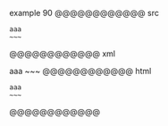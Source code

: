example 90
@@@@@@@@@@@@ src
```
aaa
~~~
```
@@@@@@@@@@@@ xml
<?xml version="1.0" encoding="UTF-8"?>
<!DOCTYPE document SYSTEM "CommonMark.dtd">
<document xmlns="http://commonmark.org/xml/1.0">
  <code_block>aaa
~~~
</code_block>
</document>
@@@@@@@@@@@@ html
<pre><code>aaa
~~~
</code></pre>
@@@@@@@@@@@@
